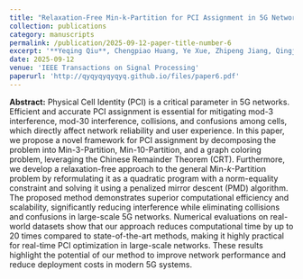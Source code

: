 ```yaml
---
title: "Relaxation-Free Min-k-Partition for PCI Assignment in 5G Networks"
collection: publications
category: manuscripts
permalink: /publication/2025-09-12-paper-title-number-6
excerpt: '**Yeqing Qiu**, Chengpiao Huang, Ye Xue, Zhipeng Jiang, Qingjiang Shi, Dong Zhang, Zhi-Quan Luo'
date: 2025-09-12
venue: 'IEEE Transactions on Signal Processing'
paperurl: 'http://qyqyqyqyqyq.github.io/files/paper6.pdf'
---
```


**Abstract:** Physical Cell Identity (PCI) is a critical parameter in 5G networks. Efficient and accurate PCI assignment is essential for mitigating mod-3 interference, mod-30 interference, collisions, and confusions among cells, which directly affect network reliability and user experience. In this paper, we propose a novel framework for PCI assignment by decomposing the problem into Min-3-Partition, Min-10-Partition, and a graph coloring problem, leveraging the Chinese Remainder Theorem (CRT). Furthermore, we develop a relaxation-free approach to the general Min-$k$-Partition problem by reformulating it as a quadratic program with a norm-equality constraint and solving it using a penalized mirror descent (PMD) algorithm. The proposed method demonstrates superior computational efficiency and scalability, significantly reducing interference while eliminating collisions and confusions in large-scale 5G networks. Numerical evaluations on real-world datasets show that our approach reduces computational time by up to 20 times compared to state-of-the-art methods, making it highly practical for real-time PCI optimization in large-scale networks. These results highlight the potential of our method to improve network performance and reduce deployment costs in modern 5G systems.
